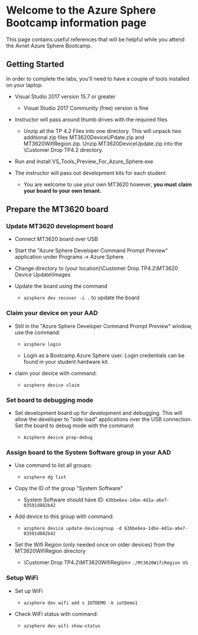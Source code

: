 # Welcome to the Azure Sphere Bootcamp information page

This page contains useful references that will be helpful while you attend the Avnet Azure Sphere Bootcamp.

## Getting Started

In order to complete the labs, you'll need to have a couple of tools installed on your laptop.

- Visual Studio 2017 version 15.7 or greater

  - Visual Studio 2017 Community (free) version is fine

- Instructor will pass around thumb drives with the required files

  - Unzip all the TP 4.2 Files into one directory.  This will unpack two additional zip files MT3620DeviceUPdate.zip and MT3620WifiRegion.zip.  Unzip MT3620DeviceUpdate.zip into the \Customer Drop TP4.2 directory.
  
- Run and install VS_Tools_Preview_For_Azure_Sphere.exe

- The instructor will pass out development kits for each student

  - You are welcome to use your own MT3620 however, **you must claim your board to your own tenant.**

## Prepare the MT3620 board

### Update MT3620 development board

- Connect MT3620 board over USB

- Start the "Azure Sphere Developer Command Prompt Preview" application under Programs -> Azure Sphere

- Change directory to (your location)\Customer Drop TP4.2\MT3620 Device Update\Images

- Update the board using the command 
  
  - ```azsphere dev recover -i .``` to update the board

### Claim your device on your AAD

- Still in the "Azure Sphere Developer Command Prompt Preview" window, use the command:

  - ```azsphere login```

  - Login as a Bootcamp Azure Sphere user.  Login credentials can be found in your student hardware kit.

- claim your device with command: 
  
  - ```azsphere device claim```

### Set board to debugging mode

- Set development board up for development and debugging.  This will allow the developer to "side load" applications over the USB connection.  Set the board to debug mode with the command:

  - ```Azsphere device prep-debug```

### Assign board to the System Software group in your AAD

- Use command to list all groups:

  - ```azsphere dg list```  

- Copy the ID of the group "System Software" 
  
  - System Software should have ID: ```63bbe6ea-14be-4d1a-a6e7-03591d882b42```

- Add device to this group with command:

  - ```azsphere device update-devicegroup -d 63bbe6ea-14be-4d1a-a6e7-03591d882b42```

- Set the Wifi Region (only needed once on older devices) from the MT3620WifiRegion directory
  - \Customer Drop TP4.2\MT3620WifiRegion> ```./Mt3620WifiRegion US```

### Setup WiFi

- Set up WiFi 
  
   - ```azsphere dev wifi add s IOTDEMO -k iotDemo1```

- Check WiFi status with command:

  - ```azsphere dev wifi show-status```

